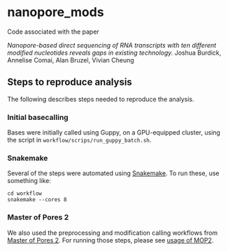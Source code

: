 # nanopore_mods

Code associated with the paper

*Nanopore-based direct sequencing of RNA transcripts with ten different modified nucleotides reveals gaps in existing technology.*
Joshua Burdick, Annelise Comai, Alan Bruzel, Vivian Cheung

## Steps to reproduce analysis

The following describes steps needed to reproduce the analysis.

### Initial basecalling

Bases were initially called using Guppy, on a GPU-equipped cluster,
using the script in `workflow/scrips/run_guppy_batch.sh`.

### Snakemake

Several of the steps were automated using
[Snakemake](https://snakemake.readthedocs.io/en/stable/).
To run these, use something like:

```
cd workflow
snakemake --cores 8
```

### Master of Pores 2

We also used the preprocessing and modification calling
workflows from
[Master of Pores 2](https://github.com/biocorecrg/MOP2).
For running those steps, please see
[usage of MOP2](MOP2).
